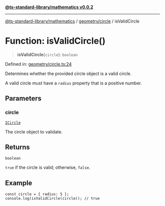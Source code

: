 [**@ts-standard-library/mathematics v0.0.2**](../../../README.md)

***

[@ts-standard-library/mathematics](../../../README.md) / [geometry/circle](../README.md) / isValidCircle

# Function: isValidCircle()

> **isValidCircle**(`circle`): `boolean`

Defined in: [geometry/circle.ts:24](https://github.com/gabaudette/ts-stdlib/blob/725aff52e6f28b9942b278b955914b3ace9f325c/packages/mathematics/src/geometry/circle.ts#L24)

Determines whether the provided circle object is a valid circle.

A valid circle must have a `radius` property that is a positive number.

## Parameters

### circle

[`ICircle`](../interfaces/ICircle.md)

The circle object to validate.

## Returns

`boolean`

`true` if the circle is valid; otherwise, `false`.

## Example

```
const circle = { radius: 5 };
console.log(isValidCircle(circle)); // true
```
